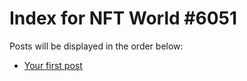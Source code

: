 # Index for NFT World #6051
Posts will be displayed in the order below:

- [Your first post](./001-first.md)


